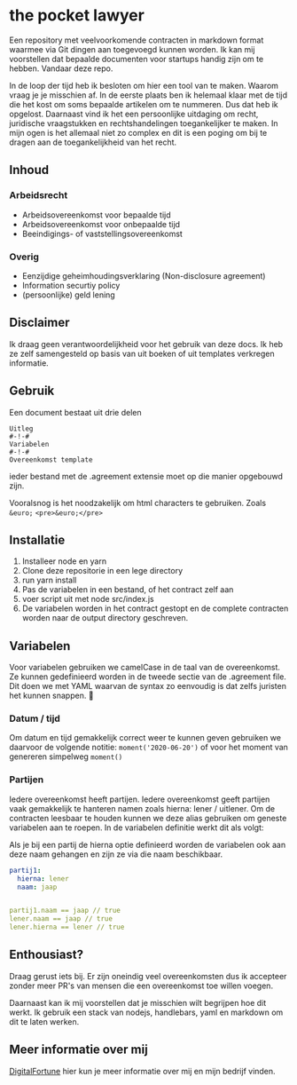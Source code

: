 # the pocket lawyer
Een repository met veelvoorkomende contracten in markdown format waarmee via Git dingen aan toegevoegd kunnen worden. Ik kan mij voorstellen dat bepaalde documenten voor startups handig zijn om te hebben. Vandaar deze repo. 

In de loop der tijd heb ik besloten om hier een tool van te maken. Waarom vraag je je misschien af. In de eerste plaats ben ik helemaal klaar met de tijd die het kost om soms bepaalde artikelen om te nummeren. Dus dat heb ik opgelost. Daarnaast vind ik het een persoonlijke uitdaging om recht, juridische vraagstukken en rechtshandelingen toegankelijker te maken. In mijn ogen is het allemaal niet zo complex en dit is een poging om bij te dragen aan de toegankelijkheid van het recht. 

## Inhoud

### Arbeidsrecht
- Arbeidsovereenkomst voor bepaalde tijd
- Arbeidsovereenkomst voor onbepaalde tijd
- Beeindigings- of vaststellingsovereenkomst

### Overig
- Eenzijdige geheimhoudingsverklaring (Non-disclosure agreement)
- Information securtiy policy
- (persoonlijke) geld lening

## Disclaimer
Ik draag geen verantwoordelijkheid voor het gebruik van deze docs. Ik heb ze zelf samengesteld op basis van uit boeken of uit templates verkregen informatie.


## Gebruik
Een document bestaat uit drie delen
```
Uitleg  
#-!-#  
Variabelen
#-!-#
Overeenkomst template
```
ieder bestand met de .agreement extensie moet op die manier opgebouwd zijn. 

Vooralsnog is het noodzakelijk om html characters te gebruiken. Zoals `&euro;` `<pre>&euro;</pre>`

## Installatie

1. Installeer node en yarn
2. Clone deze repositorie in een lege directory
3. run yarn install
4. Pas de variabelen in een bestand, of het contract zelf aan
5. voer script uit met node src/index.js
6. De variabelen worden in het contract gestopt en de complete contracten worden naar de output directory geschreven.

## Variabelen

Voor variabelen gebruiken we camelCase in de taal van de overeenkomst. Ze kunnen gedefinieerd worden in de tweede sectie van de .agreement file. Dit doen we met YAML waarvan de syntax zo eenvoudig is dat zelfs juristen het kunnen snappen. 👼

### Datum / tijd
Om datum en tijd gemakkelijk correct weer te kunnen geven gebruiken we daarvoor de volgende notitie: `moment('2020-06-20')` of voor het moment van genereren simpelweg `moment()`

### Partijen
Iedere overeenkomst heeft partijen. Iedere overeenkomst geeft partijen vaak gemakkelijk te hanteren namen zoals hierna: lener / uitlener. Om de contracten leesbaar te houden kunnen we deze alias gebruiken om geneste variabelen aan te roepen. In de variabelen definitie werkt dit als volgt:

Als je bij een partij de hierna optie definieerd worden de variabelen ook aan deze naam gehangen en zijn ze via die naam beschikbaar. 

```YAML
partij1:
  hierna: lener
  naam: jaap


partij1.naam == jaap // true
lener.naam == jaap // true
lener.hierna == lener // true
```

## Enthousiast?
Draag gerust iets bij. Er zijn oneindig veel overeenkomsten dus ik accepteer zonder meer PR's van mensen die een overeenkomst toe willen voegen. 

Daarnaast kan ik mij voorstellen dat je misschien wilt begrijpen hoe dit werkt. Ik gebruik een stack van nodejs, handlebars, yaml en markdown om dit te laten werken. 

## Meer informatie over mij
[DigitalFortune](https://frtn.nl/) hier kun je meer informatie over mij en mijn bedrijf vinden. 
